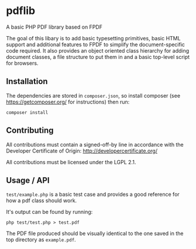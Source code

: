 # pdflib
A basic PHP PDF library based on FPDF

The goal of this libary is to add basic typesetting primitives, basic HTML support and additional features to FPDF to simplify the document-specific code required. It also provides an object oriented class hierarchy for adding document classes, a file structure to put them in and a basic top-level script for browsers.


## Installation
The dependencies are stored in `composer.json`, so install composer (see https://getcomposer.org/ for instructions) then run:

```
composer install
```

## Contributing
All contributions must contain a signed-off-by line in accordance with the Developer Certificate of Origin: http://developercertificate.org/

All contributions must be licensed under the LGPL 2.1.

## Usage / API
`test/example.php` is a basic test case and provides a good reference for how a pdf class should work.

It's output can be found by running:

`php test/test.php > test.pdf`

The PDF file produced should be visually identical to the one saved in the top directory as `example.pdf`.
